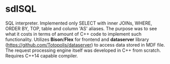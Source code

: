 # sdlSQL
SQL interpreter. Implemented only SELECT with inner JOINs, WHERE, ORDER BY, TOP, table and column 'AS' aliases.
The purpose was to see what it costs in terms of amount of C++ code to implement such functionality.
Utilizes **Bison**/**Flex** for frontend and **dataserver** library (https://github.com/Totopolis/dataserver) to access data stored in MDF file. The request processing engine itself was developed in C++ from scratch. Requires C++14 capable compiler.
